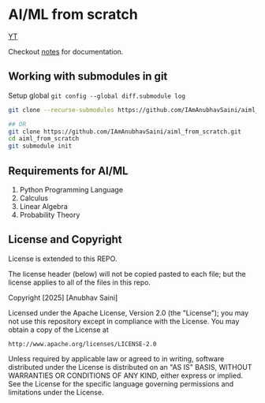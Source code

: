 # AI/ML from scratch

[YT](https://www.youtube.com/@aiml_from_scratch)

Checkout [notes](/notes/index.md) for documentation.


## Working with submodules in git

Setup global `git config --global diff.submodule log`

```bash
git clone --recurse-submodules https://github.com/IAmAnubhavSaini/aiml_from_scratch.git

## OR
git clone https://github.com/IAmAnubhavSaini/aiml_from_scratch.git
cd aiml_from_scratch
git submodule init

```

## Requirements for AI/ML

1. Python Programming Language
2. Calculus
3. Linear Algebra
4. Probability Theory


## License and Copyright

License is extended to this REPO. 

The license header (below) will not be copied pasted to each file; but the license applies to all of the files in this repo.

Copyright [2025] [Anubhav Saini]

Licensed under the Apache License, Version 2.0 (the "License");
you may not use this repository except in compliance with the License.
You may obtain a copy of the License at

    http://www.apache.org/licenses/LICENSE-2.0

Unless required by applicable law or agreed to in writing, software
distributed under the License is distributed on an "AS IS" BASIS,
WITHOUT WARRANTIES OR CONDITIONS OF ANY KIND, either express or implied.
See the License for the specific language governing permissions and
limitations under the License.
